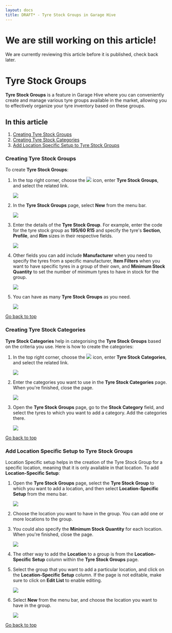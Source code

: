 ```yaml
---
layout: docs
title: DRAFT* - Tyre Stock Groups in Garage Hive
---
```


<a name="top"></a>

# We are still working on this article!
We are currently reviewing this article before it is published, check back later.

# Tyre Stock Groups
**Tyre Stock Groups** is a feature in Garage Hive where you can conveniently create and manage various tyre groups available in the market, allowing you to effectively organize your tyre inventory based on these groups.


## In this article
1. [Creating Tyre Stock Groups](#creating-tyre-stock-groups)
2. [Creating Tyre Stock Categories](#creating-tyre-stock-categories)
3. [Add Location Specific Setup to Tyre Stock Groups](#add-location-specific-setup-to-tyre-stock-groups)

### Creating Tyre Stock Groups
To create **Tyre Stock Groups**:
1. In the top right corner, choose the ![](media/search_icon.png) icon, enter **Tyre Stock Groups**, and select the related link.

   ![](media/garagehive-tyre-stock-groups1.png)

2. In the **Tyre Stock Groups** page, select **New** from the menu bar.

   ![](media/garagehive-tyre-stock-groups2.png)

3. Enter the details of the **Tyre Stock Group**. For example, enter the code for the tyre stock group as **195/60 R15** and specify the tyre's **Section**, **Profile**, and **Rim** sizes in their respective fields.

   ![](media/garagehive-tyre-stock-groups3.png)

4. Other fields you can add include **Manufacturer** when you need to specify the tyres from a specific manufacturer, **Item Filters** when you want to have specific tyres in a group of their own, and **Minimum Stock Quantity** to set the number of minimum tyres to have in stock for the group.

   ![](media/garagehive-tyre-stock-groups4.png)

5. You can have as many **Tyre Stock Groups** as you need.

   ![](media/garagehive-tyre-stock-groups5.png)

[Go back to top](#top)

### Creating Tyre Stock Categories
**Tyre Stock Categories** help in categorising the **Tyre Stock Groups** based on the criteria you use. Here is how to create the categories:
1. In the top right corner, choose the ![](media/search_icon.png) icon, enter **Tyre Stock Categories**, and select the related link.

   ![](media/garagehive-tyre-stock-categories1.png)

2. Enter the categories you want to use in the **Tyre Stock Categories** page. When you're finished, close the page.

   ![](media/garagehive-tyre-stock-categories2.png)

3. Open the **Tyre Stock Groups** page, go to the **Stock Category** field, and select the tyres to which you want to add a category. Add the categories there.

   ![](media/garagehive-tyre-stock-categories3.png)

[Go back to top](#top)

### Add Location Specific Setup to Tyre Stock Groups
Location Specific setup helps in the creation of the Tyre Stock Group for a specific location, meaning that it is only available in that location. To add **Location-Specific Setup**:
1. Open the **Tyre Stock Groups** page, select the **Tyre Stock Group** to which you want to add a location, and then select **Location-Specific Setup** from the menu bar.

   ![](media/garagehive-tyre-group-location-specific1.png)

2. Choose the location you want to have in the group. You can add one or more locations to the group. 
3. You could also specify the **Minimum Stock Quantity** for each location. When you're finished, close the page.

   ![](media/garagehive-tyre-group-location-specific2.png)

4. The other way to add the **Location** to a group is from the **Location-Specific Setup** column within the **Tyre Stock Groups** page. 
5. Select the group that you want to add a particular location, and click on the **Location-Specific Setup** column. If the page is not editable, make sure to click on **Edit List** to enable editing.

   ![](media/garagehive-tyre-group-location-specific3.png)

6. Select **New** from the menu bar, and choose the location you want to have in the group.

   ![](media/garagehive-tyre-group-location-specific4.png)

[Go back to top](#top)